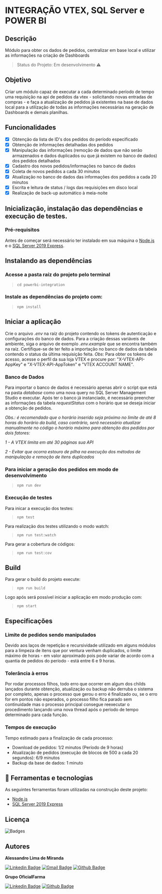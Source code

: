 # INTEGRAÇÃO VTEX, SQL Server e POWER BI
## Descrição
Módulo para obter os dados de pedidos, centralizar em base local e utilizar as informações na criação de Dashboards
> Status do Projeto: Em desenvolvimento :warning:

## Objetivo
Criar um módulo capaz de executar a cada determinado período de tempo
uma requisição na api de pedidos da vtex - solicitando novas entradas de compras - e faça a atualização de pedidos já
existentes na base de dados local para a utilização de todas as informações necessárias na geração de Dashboards e demais planilhas.
<br />

## Funcionalidades
 - [x] Obtenção da lista de ID's dos pedidos do período especificado
 - [x] Obtenção de informações detalhadas dos pedidos
 - [x] Manipulação das informações (remoção de dados que não serão armazenados e dados duplicados ou que já existem no banco de dados) dos pedidos detalhados
 - [x] Cadastro dos novos pedidos/informações no banco de dados
 - [x] Coleta de novos pedidos a cada 30 minutos
 - [x] Atualização no banco de dados das informações dos pedidos a cada 20 minutos
 - [x] Escrita e leitura de status / logs das requisições em disco local
 - [x] Realização de back-up automático à meia-noite

## Inicialização, instalação das dependências e execução de testes.
### Pré-requisitos
Antes de começar será necessário ter instalado em sua máquina o [Node.js](https://nodejs.org/en/) e o [SQL Server 2019 Express](https://www.microsoft.com/pt-br/sql-server/sql-server-downloads).

## Instalando as dependências
### Acesse a pasta raíz do projeto pelo terminal
> ```cd powerbi-integration```

### Instale as dependências do projeto com:
> ```npm install```

## Iniciar a aplicação

Crie o arquivo *.env* na raíz do projeto contendo os tokens de autenticação e configurações do banco de dados. Para a criação dessas variáveis de ambiente, siga o arquivo de exemplo *.env.example* que se encontra também na raíz.
Certifique-se de ter feito a importação no banco de dados da tabela contendo o status da última requisição feita.
*Obs*: Para obter os tokens de acesso, acesse o perfil da sua loja VTEX e procure por: "X-VTEX-API-AppKey" e "X-VTEX-API-AppToken" e "VTEX ACCOUNT NAME".

### Banco de Dados

Para importar o banco de dados é necessário apenas abrir o script que está na pasta *database* como uma nova query no SQL Server Management Studio e executar.
Após ter o banco já instanciado, é necessário preencher as informações da tabela _requestStatus_ com o horário que se deseja iniciar a obtenção de pedidos.

_Obs.: é recomendado que o horário inserido seja próximo no limite de até 8 horas do horário da build, caso contrário, será necessário atualizar manualmente no código o horário máximo para obtenção dos pedidos por dois fatores:_

_1 - A VTEX limita em até 30 páginas sua API_

_2 - Evitar que ocorra estouro de pilha na execução dos métodos de manipulação e remoção de itens duplicados_

### Para iniciar a geração dos pedidos em modo de desenvolvimento
> ```npm run dev```

### Execução de testes
Para inicar a execução dos testes:
> ```npm test```

Para realização dos testes utilizando o modo watch:
> ```npm run test:watch```

Para gerar a cobertura de códigos:
> ```npm run test:cov```

## Build
Para gerar o build do projeto execute:
> ```npm run build```

Logo após será possível iniciar a aplicação em modo produção com:
> ```npm start```

## Especificações

### Limite de pedidos sendo manipulados

Devido aos laços de repetição e recursividade utilizado em alguns módulos para a limpeza de itens que por ventura venham duplicados, o limite máximo de horas - em valor aproximado pois pode variar de acordo com a quantia de pedidos do período - está entre 6 e 9 horas.

### Tolerância à erros

Por rodar processos filhos, todo erro que ocorrer em algum dos childs lançados durante obtenção, atualização ou backup não derruba o sistema por completo, apenas o processo que gerou o erro é finalizado ou, se o erro for em pontos não esperados, o processo filho fica parado sem continuidade mas o processo principal consegue reexecutar o procedimento lançando uma nova thread após o período de tempo determinado para cada função.

### Tempos de execução

Tempo estimado para a finalização de cada processo:

- Download de pedidos: 1/2 minutos (Período de 9 horas)
- Atualização de pedidos (execução de blocos de 500 a cada 20 segundos): 6/9 minutos
- Backup da base de dados: 1 minuto

## :wrench: Ferramentas e tecnologias
As seguintes ferramentas foram utilizadas na construção deste projeto:

- [Node.js](https://nodejs.org/en/)
- [SQL Server 2019 Express](https://www.microsoft.com/pt-br/sql-server/sql-server-downloads)

## Licença
<img src="https://img.shields.io/hexpm/l/apa" alt="Badges"/>

## Autores
<b>Alessandro Lima de Miranda</b>

[![Linkedin Badge](https://img.shields.io/badge/-Alessandro-blue?style=flat-square&logo=Linkedin&logoColor=white&link=https://www.linkedin.com/in/alessandro-miranda-b23b74169)](https://www.linkedin.com/in/alessandro-miranda-b23b74169) 
[![Gmail Badge](https://img.shields.io/badge/-ad.lmiranda2018@gmail.com-c14438?style=flat-square&logo=Gmail&logoColor=white&link=mailto:tgmarinho@gmail.com)](mailto:ad.lmiranda2018@gmail.com)
[![Github Badge](https://img.shields.io/github/followers/Alessandro-Miranda?label=Follow&style=social)](https://github.com/Alessandro-Miranda)

<b>Grupo OficialFarma</b>

[![Linkedin Badge](https://img.shields.io/badge/-Oficialfarma-blue?style=flat-square&logo=Linkedin&logoColor=white&link=https://www.linkedin.com/company/oficialfarma/mycompany/)](https://www.linkedin.com/company/oficialfarma/mycompany/)
[![Github Badge](https://img.shields.io/github/followers/Oficialfarma?label=Follow&style=social)](https://github.com/Oficialfarma)
